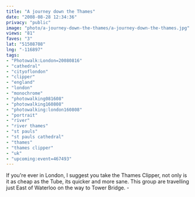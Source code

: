```yaml
---
title: "A journey down the Thames"
date: "2008-08-28 12:34:36"
privacy: "public"
image: "photo/a-journey-down-the-thames/a-journey-down-the-thames.jpg"
views: "81"
faves: "3"
lat: "51508708"
lng: "-116897"
tags:
- "Photowalk:London=20080816"
- "cathedral"
- "cityoflondon"
- "clipper"
- "england"
- "london"
- "monochrome"
- "photowalking081608"
- "photowalking160808"
- "photowalking:london160808"
- "portrait"
- "river"
- "river thames"
- "st pauls"
- "st pauls cathedral"
- "thames"
- "thames clipper"
- "uk"
- "upcoming:event=467493"
---
```

If you're ever in London, I suggest you take the Thames Clipper, not only is it as cheap as the Tube, its quicker and more sane. This group are travelling just East of Waterloo on the way to Tower Bridge. - <a href="/photos/2008/08/28/a-journey-down-the-thames"></a>
